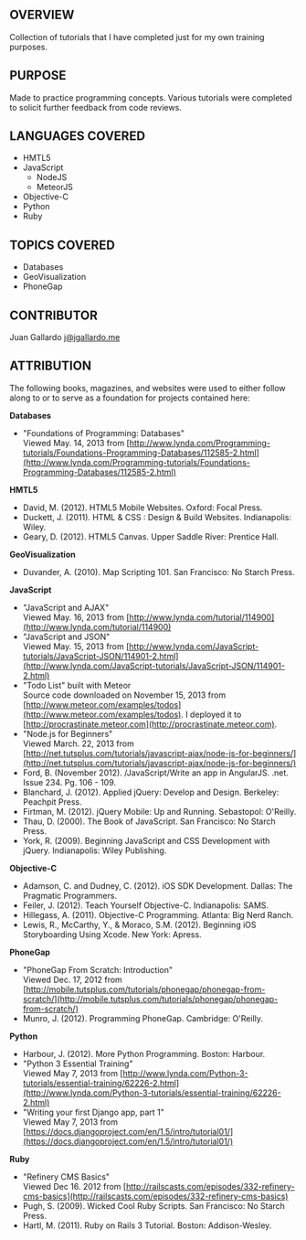 OVERVIEW
------------------
Collection of tutorials that I have completed just for my own training purposes. 


PURPOSE
------------------
Made to practice programming concepts. Various tutorials were completed to solicit further feedback from code reviews. 


LANGUAGES COVERED
------------------
- HMTL5
- JavaScript
    - NodeJS
    - MeteorJS
- Objective-C
- Python
- Ruby

TOPICS COVERED
------------------
- Databases
- GeoVisualization
- PhoneGap


CONTRIBUTOR
------------------
Juan Gallardo j@jgallardo.me


ATTRIBUTION
------------------
The following books, magazines, and websites were used to either follow along to or to serve as a foundation for projects contained here:

__Databases__
+ "Foundations of Programming: Databases"<br />
Viewed May. 14, 2013 from [http://www.lynda.com/Programming-tutorials/Foundations-Programming-Databases/112585-2.html](http://www.lynda.com/Programming-tutorials/Foundations-Programming-Databases/112585-2.html)

__HMTL5__
+ David, M. (2012). HTML5 Mobile Websites. Oxford: Focal Press.
+ Duckett, J. (2011). HTML & CSS : Design & Build Websites. Indianapolis: Wiley. 
+ Geary, D. (2012). HTML5 Canvas. Upper Saddle River: Prentice Hall.

__GeoVisualization__
+ Duvander, A. (2010). Map Scripting 101. San Francisco: No Starch Press.

__JavaScript__
+ "JavaScript and AJAX"<br />
Viewed May. 16, 2013 from [http://www.lynda.com/tutorial/114900](http://www.lynda.com/tutorial/114900)
+ "JavaScript and JSON"<br />
Viewed May. 15, 2013 from [http://www.lynda.com/JavaScript-tutorials/JavaScript-JSON/114901-2.html](http://www.lynda.com/JavaScript-tutorials/JavaScript-JSON/114901-2.html)
+ "Todo List" built with Meteor<br />
Source code downloaded on November 15, 2013 from [http://www.meteor.com/examples/todos](http://www.meteor.com/examples/todos). I deployed it to [http://procrastinate.meteor.com](http://procrastinate.meteor.com).
+ "Node.js for Beginners"<br />
Viewed March. 22, 2013 from [http://net.tutsplus.com/tutorials/javascript-ajax/node-js-for-beginners/](http://net.tutsplus.com/tutorials/javascript-ajax/node-js-for-beginners/)
+ Ford, B. (November 2012). /JavaScript/Write an app in AngularJS. .net. Issue 234. Pg. 106 - 109.
+ Blanchard, J. (2012). Applied jQuery: Develop and Design. Berkeley: Peachpit Press.
+ Firtman, M. (2012). jQuery Mobile: Up and Running. Sebastopol: O'Reilly.
+ Thau, D. (2000). The Book of JavaScript. San Francisco: No Starch Press. 
+ York, R. (2009). Beginning JavaScript and CSS Development with jQuery. Indianapolis: Wiley Publishing.

__Objective-C__
+ Adamson, C. and Dudney, C. (2012). iOS SDK Development. Dallas: The Pragmatic Programmers. 
+ Feiler, J. (2012). Teach Yourself Objective-C. Indianapolis: SAMS. 
+ Hillegass, A. (2011). Objective-C Programming. Atlanta: Big Nerd Ranch.
+ Lewis, R., McCarthy, Y., & Moraco, S.M. (2012). Beginning iOS Storyboarding Using Xcode. New York: Apress.

__PhoneGap__ 
+ "PhoneGap From Scratch: Introduction"<br />
Viewed Dec. 17, 2012 from [http://mobile.tutsplus.com/tutorials/phonegap/phonegap-from-scratch/](http://mobile.tutsplus.com/tutorials/phonegap/phonegap-from-scratch/)
+ Munro, J. (2012). Programming PhoneGap. Cambridge: O'Reilly.

__Python__
+ Harbour, J. (2012). More Python Programming. Boston: Harbour.
+ "Python 3 Essential Training"<br />
Viewed May 7, 2013 from [http://www.lynda.com/Python-3-tutorials/essential-training/62226-2.html](http://www.lynda.com/Python-3-tutorials/essential-training/62226-2.html)
+ "Writing your first Django app, part 1"<br />
Viewed May 7, 2013 from [https://docs.djangoproject.com/en/1.5/intro/tutorial01/](https://docs.djangoproject.com/en/1.5/intro/tutorial01/)

__Ruby__
+ "Refinery CMS Basics"<br />
Viewed Dec 16. 2012 from [http://railscasts.com/episodes/332-refinery-cms-basics](http://railscasts.com/episodes/332-refinery-cms-basics)
+ Pugh, S. (2009). Wicked Cool Ruby Scripts. San Francisco: No Starch Press. 
+ Hartl, M. (2011). Ruby on Rails 3 Tutorial. Boston: Addison-Wesley.

